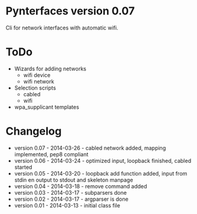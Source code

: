 Pynterfaces version 0.07
========================
Cli for network interfaces with automatic wifi.

ToDo
====
- Wizards for adding networks
	- wifi device
	- wifi network
- Selection scripts
	- cabled
	- wifi
- wpa\_supplicant templates

Changelog
=========
* version 0.07 - 2014-03-26 - cabled network added, mapping implemented, pep8 compliant
* version 0.06 - 2014-03-24 - optimized input, loopback finished, cabled started
* version 0.05 - 2014-03-20 - loopback add function added, input from stdin en output to stdout and skeleton manpage
* version 0.04 - 2014-03-18 - remove command added
* version 0.03 - 2014-03-17 - subparsers done
* version 0.02 - 2014-03-17 - argparser is done
* version 0.01 - 2014-03-13 - initial class file

